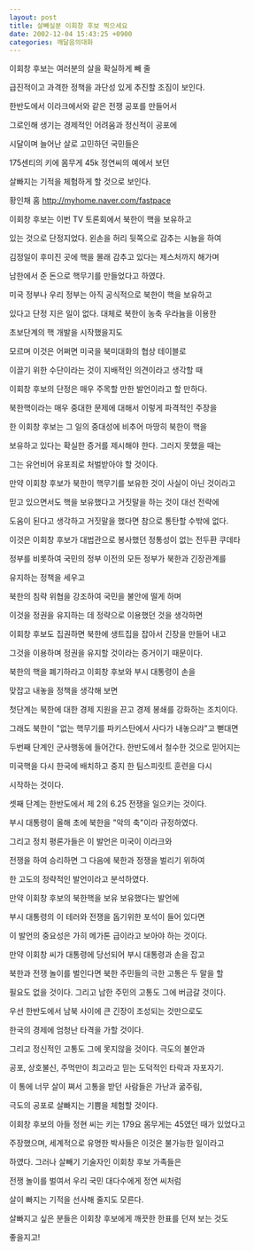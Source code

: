 ```yaml
---
layout: post
title: 살빼실분 이회창 후보 찍으세요
date: 2002-12-04 15:43:25 +0900
categories: 깨달음의대화
---
```

이회창 후보는 여러분의 살을 확실하게 빼 줄
    
급진적이고 과격한 정책을 과단성 있게 추진할 조짐이 보인다.
    
한반도에서 이라크에서와 같은 전쟁 공포를 만들어서
    
그로인해 생기는 경제적인 어려움과 정신적이 공포에
    
시달이며 늘어난 살로 고민하던 국민들은
    
175센티의 키에 몸무게 45k 정연씨의 예에서 보던
    
살빠지는 기적을 체험하게 할 것으로 보인다.
  

     
황인채 홈 http://myhome.naver.com/fastpace
  

    
이회창 후보는 이번 TV 토론회에서 북한이 핵을 보유하고
   
있는 것으로 단정지었다. 왼손을 허리 뒷쪽으로 감추는 시늉을 하여
   
김정일이 후미진 곳에 핵을 몰래 감추고 있다는 제스처까지 해가며
   
남한에서 준 돈으로 핵무기를 만들었다고 하였다.
    
미국 정부나 우리 정부는 아직 공식적으로 북한이 핵을 보유하고
   
있다고 단정 지은 일이 없다. 대체로 북한이 농축 우라늄을 이용한
   
초보단계의 핵 개발을 시작했을지도
   
모르며 이것은 어쩌면 미국을 북미대화의 협상 테이블로
   
이끌기 위한 수단이라는 것이 지배적인 의견이라고 생각할 때
   
이회창 후보의 단정은 매우 주목할 만한 발언이라고 할 만하다.
   
북한핵이라는 매우 중대한 문제에 대해서 이렇게 파격적인 주장을
   
한 이회창 후보는 그 일의 중대성에 비추어 마땅히 북한이 핵을
   
보유하고 있다는 확실한 증거를 제시해야 한다. 그러지 못했을 때는
   
그는 유언비어 유포죄로 처벌받아야 할 것이다.
  

    
만약 이회창 후보가 북한이 핵무기를 보유한 것이 사실이 아닌 것이라고
   
믿고 있으면서도 핵을 보유했다고 거짓말을 하는 것이 대선 전략에
   
도움이 된다고 생각하고 거짓말을 했다면 참으로 통탄할 수밖에 없다.
   
이것은 이회창 후보가 대법관으로 봉사했던 정통성이 없는 전두환 쿠데타
   
정부를 비롯하여 국민의 정부 이전의 모든 정부가 북한과 긴장관계를
   
유지하는 정책을 세우고
   
북한의 침략 위협을 강조하여 국민을 불안에 떨게 하며
   
이것을 정권을 유지하는 데 정략으로 이용했던 것을 생각하면
   
이회창 후보도 집권하면 북한에 생트집을 잡아서 긴장을 만들어 내고
   
그것을 이용하며 정권을 유지할 것이라는 증거이기 때문이다.
    
북한의 핵을 폐기하라고 이회창 후보와 부시 대통령이 손을
   
맞잡고 내놓을 정책을 생각해 보면
    
첫단계는 북한에 대한 경제 지원을 끈고 경제 봉쇄를 강화하는 조치이다.
   
그래도 북한이 "없는 핵무기를 파키스탄에서 사다가 내놓으랴"고 뻗대면
    
두번째 단계인 군사행동에 들어간다. 한반도에서 철수한 것으로 믿어지는
   
미국핵을 다시 한국에 배치하고 중지 한 팀스피릿트 훈련을 다시
   
시작하는 것이다.
    
셋째 단계는 한반도에서 제 2의 6.25 전쟁을 일으키는 것이다.
   
부시 대통령이 올해 초에 북한을 "악의 축"이라 규정하였다.
   
그리고 정치 평론가들은 이 발언은 미국이 이라크와
   
전쟁을 하여 승리하면 그 다음에 북한과 정쟁을 벌리기 위하여
   
한 고도의 정략적인 발언이라고 분석하였다.
   
만약 이회창 후보의 북한핵을 보유 보유했다는 발언에
   
부시 대통령의 이 테러와 전쟁을 돕기위한 포석이 들어 있다면
   
이 발언의 중요성은 가히 메가톤 급이라고 보아야 하는 것이다.
  

    
만약 이회창 씨가 대통령에 당선되어 부시 대통령과 손을 잡고
   
북한과 전쟁 놀이를 벌인다면 북한 주민들의 극한 고통은 두 말을 할
   
필요도 없을 것이다. 그리고 남한 주민의 고통도 그에 버금갈 것이다.
   
우선 한반도에서 남북 사이에 큰 긴장이 조성되는 것만으로도
   
한국의 경제에 엄청난 타격을 가할 것이다.
    
그리고 정신적인 고통도 그에 못지않을 것이다. 극도의 불안과
   
공포, 상호불신, 주먹만이 최고라고 믿는 도덕적인 타락과 자포자기.
    
이 통에 너무 살이 쪄서 고통을 받던 사람들은 가난과 굶주림,
   
극도의 공포로 살빠지는 기쁨을 체험할 것이다.
    
이회창 후보의 아들 정현 씨는 키는 179요 몸무게는 45였던 때가 있었다고
   
주장했으며, 세계적으로 유명한 박사들은 이것은 불가능한 일이라고
   
하였다. 그러나 살빼기 기술자인 이회창 후보 가족들은
   
전쟁 놀이를 벌여서 우리 국민 대다수에게 정연 씨처럼
   
살이 빠지는 기적을 선사해 줄지도 모른다.
    
살빠지고 싶은 분들은 이회창 후보에게 깨끗한 한표를 던져 보는 것도
   
좋을지고!
